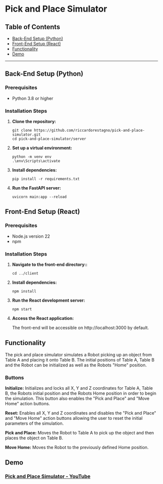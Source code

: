 # Pick and Place Simulator

## Table of Contents
- [Back-End Setup (Python)](#back-end-setup-python)
- [Front-End Setup (React)](#front-end-setup-react)
- [Functionality](#functionality)
- [Demo](#demo)

---

## Back-End Setup (Python)

### Prerequisites
- Python 3.8 or higher

### Installation Steps

1. **Clone the repository:**

   ```
   git clone https://github.com/riccardorestagno/pick-and-place-simulator.git
   cd pick-and-place-simulator/server
   ```
2. **Set up a virtual environment:**

    ```
    python -m venv env
   .\env\Scripts\activate
    ```
3. **Install dependencies:**

    ```
    pip install -r requirements.txt
    ```

4. **Run the FastAPI server:**
    ```
    uvicorn main:app --reload
    ```
   
## Front-End Setup (React)

### Prerequisites
- Node.js version 22
- npm

### Installation Steps

1. **Navigate to the front-end directory::**

   ```
   cd ../client
   ```

2. **Install dependencies:**

    ```
    npm install
    ```

3. **Run the React development server:**
    ```
    npm start
    ```
4. **Access the React application:**

   The front-end will be accessible on http://localhost:3000 by default.
   
## Functionality

The pick and place simulator simulates a Robot picking up an object from Table A and placing it onto Table B. 
The initial positions of Table A, Table B and the Robot can be initialized as well as the Robots "Home" position.

### Buttons

**Initialize:** Initializes and locks all X, Y and Z coordinates for Table A, Table B, the Robots initial position and the Robots Home position in order to begin the simulation.
This button also enables the "Pick and Place" and "Move Home" action buttons.

**Reset:** Enables all X, Y and Z coordinates and disables the "Pick and Place" and "Move Home" action buttons allowing the user to reset the initial parameters of the simulation.

**Pick and Place:** Moves the Robot to Table A to pick up the object and then places the object on Table B.

**Move Home:** Moves the Robot to the previously defined Home position.

## Demo

### [Pick and Place Simulator - YouTube](https://www.youtube.com/watch?v=Qj9wv73TStY)
